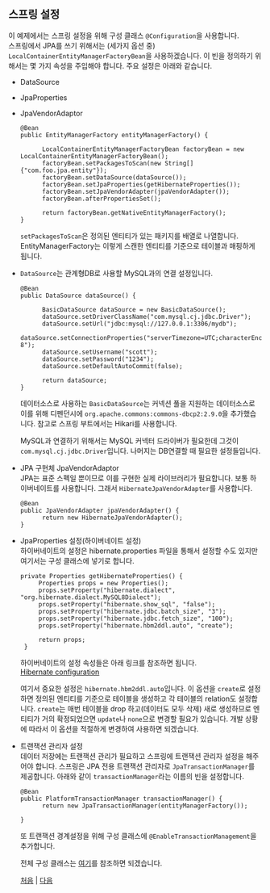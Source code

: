 ## 스프링 설정
이 예제에서는 스프링 설정을 위해 구성 클래스 `@Configuration`을 사용합니다.  
스프링에서 JPA를 쓰기 위해서는 (세가지 옵션 중) `LocalContainerEntityManagerFactoryBean`을 사용하겠습니다. 이 빈을 정의하기 위해서는 몇 가지 속성을 주입해야 합니다. 주요 설정은 아래와 같습니다.
- DataSource
- JpaProperties
- JpaVendorAdaptor

  ```
  @Bean
  public EntityManagerFactory entityManagerFactory() {
		
		LocalContainerEntityManagerFactoryBean factoryBean = new LocalContainerEntityManagerFactoryBean();
		factoryBean.setPackagesToScan(new String[]{"com.foo.jpa.entity"});
		factoryBean.setDataSource(dataSource());
		factoryBean.setJpaProperties(getHibernateProperties());
		factoryBean.setJpaVendorAdapter(jpaVendorAdapter());
		factoryBean.afterPropertiesSet();
		
		return factoryBean.getNativeEntityManagerFactory();
  }	
  ```
  `setPackagesToScan`은 정의된 엔티티가 있는 패키지를 배열로 나열합니다. EntityManagerFactory는 이렇게 스캔한 엔티티를 기준으로 테이블과 매핑하게 됩니다.
- `DataSource`는 관계형DB로 사용할 MySQL과의 연결 설정입니다. 
  ```
  @Bean
  public DataSource dataSource() {
		
		BasicDataSource dataSource = new BasicDataSource();		
		dataSource.setDriverClassName("com.mysql.cj.jdbc.Driver");		
		dataSource.setUrl("jdbc:mysql://127.0.0.1:3306/mydb");	
		dataSource.setConnectionProperties("serverTimezone=UTC;characterEncoding=UTF-8");
		dataSource.setUsername("scott");
		dataSource.setPassword("1234");
		dataSource.setDefaultAutoCommit(false);
		
		return dataSource;		
  }
  ```
  데이터소스로 사용하는 `BasicDataSource`는 커넥션 풀을 지원하는 데이터소스로 이를 위해 디펜던시에 
`org.apache.commons:commons-dbcp2:2.9.0`을 추가했습니다. 참고로 스프링 부트에서는 Hikari를 사용합니다.

  MySQL과 연결하기 위해서는 MySQL 커넥터 드라이버가 필요한데 그것이 `com.mysql.cj.jdbc.Driver`입니다. 나머지는 DB연결할 때 필요한 설정들입니다.

- JPA 구현체 JpaVendorAdaptor  
JPA는 표준 스펙일 뿐이므로 이를 구현한 실제 라이브러리가 필요합니다. 보통 하이버네이트를 사용합니다. 그래서 `HibernateJpaVendorAdapter`를 사용합니다.

  ```
  @Bean
  public JpaVendorAdapter jpaVendorAdapter() {		
  		return new HibernateJpaVendorAdapter();
  }
  ```

- JpaProperties 설정(하이버네이트 설정)  
하이버네이트의 설정은 hibernate.properties 파일을 통해서 설정할 수도 있지만 여기서는 구성 클래스에 넣기로 합니다.
   ```
   private Properties getHibernateProperties() {
		Properties props = new Properties();
		props.setProperty("hibernate.dialect", "org.hibernate.dialect.MySQL8Dialect");
		props.setProperty("hibernate.show_sql", "false");		
		props.setProperty("hibernate.jdbc.batch_size", "3");
		props.setProperty("hibernate.jdbc.fetch_size", "100");
		props.setProperty("hibernate.hbm2ddl.auto", "create");
		
		return props;		
	}
    ```
  하이버네이트의 설정 속성들은 아래 링크를 참조하면 됩니다.  
  [Hibernate configuration](https://docs.jboss.org/hibernate/orm/5.3/userguide/html_single/Hibernate_User_Guide.html#configurations)

  여기서 중요한 설정은 `hibernate.hbm2ddl.auto`입니다. 이 옵션을 `create`로 설정하면 정의된 엔티티를 기준으로 테이블을 생성하고 각 테이블의 relation도 설정합니다. `create`는 매번 테이블을 drop 하고(데이터도 모두 삭제) 새로 생성하므로 엔티티가 거의 확정되었으면 `update`나 `none`으로 변경할 필요가 있습니다. 개발 상황에 따라서 이 옵션을 적절하게 변경하여 사용하면 되겠습니다.

- 트랜잭션 관리자 설정  
데이터 저장에는 트랜잭션 관리가 필요하고 스프링에 트랜잭션 관리자 설정을 해주어야 합니다. 스프링은 JPA 전용 트랜잭션 관리자로 `JpaTransactionManager`를 제공합니다. 아래와 같이 `transactionManager`라는 이름의 빈을 설정합니다.
  ```
  @Bean
  public PlatformTransactionManager transactionManager() {
		return new JpaTransactionManager(entityManagerFactory());
		
  }
  ```
  또 트랜잭션 경계설정을 위해 구성 클래스에 `@EnableTransactionManagement`을 추가합니다. 
  
  전체 구성 클래스는 [여기](https://github.com/boyd-dev/demo-jpa/blob/main/example/demog-spring/src/main/java/com/foo/jpa/config/AppConfig.java)를 참조하면 되겠습니다.

  [처음](../README.md) | [다음](../05/README.md)